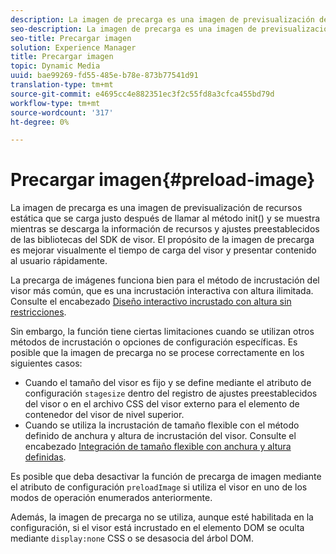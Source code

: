 ```yaml
---
description: La imagen de precarga es una imagen de previsualización de recursos estática que se carga justo después de llamar al método init() y se muestra mientras se descarga la información de recursos y ajustes preestablecidos de las bibliotecas del SDK de visor. El propósito de la imagen de precarga es mejorar visualmente el tiempo de carga del visor y presentar contenido al usuario rápidamente.
seo-description: La imagen de precarga es una imagen de previsualización de recursos estática que se carga justo después de llamar al método init() y se muestra mientras se descarga la información de recursos y ajustes preestablecidos de las bibliotecas del SDK de visor. El propósito de la imagen de precarga es mejorar visualmente el tiempo de carga del visor y presentar contenido al usuario rápidamente.
seo-title: Precargar imagen
solution: Experience Manager
title: Precargar imagen
topic: Dynamic Media
uuid: bae99269-fd55-485e-b78e-873b77541d91
translation-type: tm+mt
source-git-commit: e4695cc4e882351ec3f2c55fd8a3cfca455bd79d
workflow-type: tm+mt
source-wordcount: '317'
ht-degree: 0%

---
```



# Precargar imagen{#preload-image}

La imagen de precarga es una imagen de previsualización de recursos estática que se carga justo después de llamar al método init() y se muestra mientras se descarga la información de recursos y ajustes preestablecidos de las bibliotecas del SDK de visor. El propósito de la imagen de precarga es mejorar visualmente el tiempo de carga del visor y presentar contenido al usuario rápidamente.

La precarga de imágenes funciona bien para el método de incrustación del visor más común, que es una incrustación interactiva con altura ilimitada. Consulte el encabezado [Diseño interactivo incrustado con altura sin restricciones](../../c-html5-aem-asset-viewers/c-html5-aem-carousel/c-html5-aem-carousel.md#concept-b44f1df3c1c64d4e8b5565e7736bf95e).

Sin embargo, la función tiene ciertas limitaciones cuando se utilizan otros métodos de incrustación o opciones de configuración específicas. Es posible que la imagen de precarga no se procese correctamente en los siguientes casos:

* Cuando el tamaño del visor es fijo y se define mediante el atributo de configuración `stagesize` dentro del registro de ajustes preestablecidos del visor o en el archivo CSS del visor externo para el elemento de contenedor del visor de nivel superior.
* Cuando se utiliza la incrustación de tamaño flexible con el método definido de anchura y altura de incrustación del visor. Consulte el encabezado [Integración de tamaño flexible con anchura y altura definidas](../../c-html5-aem-asset-viewers/c-html5-aem-interactive-images/c-html5-aem-interactive-images.md#section-6bb5d3c502544ad18a58eafe12a13435).

Es posible que deba desactivar la función de precarga de imagen mediante el atributo de configuración `preloadImage` si utiliza el visor en uno de los modos de operación enumerados anteriormente.

Además, la imagen de precarga no se utiliza, aunque esté habilitada en la configuración, si el visor está incrustado en el elemento DOM se oculta mediante `display:none` CSS o se desasocia del árbol DOM.
